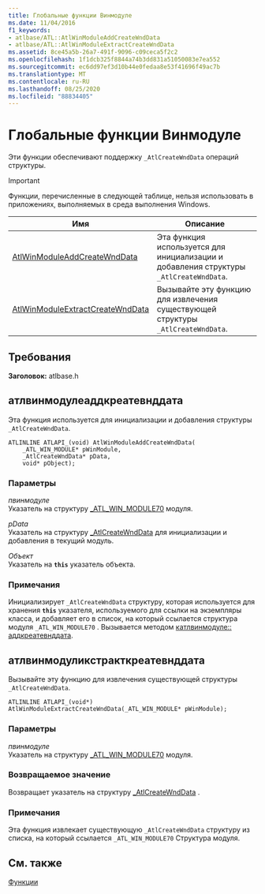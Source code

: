 ```yaml
---
title: Глобальные функции Винмодуле
ms.date: 11/04/2016
f1_keywords:
- atlbase/ATL::AtlWinModuleAddCreateWndData
- atlbase/ATL::AtlWinModuleExtractCreateWndData
ms.assetid: 8ce45a5b-26a7-491f-9096-c09ceca5f2c2
ms.openlocfilehash: 1f1dcb325f8844a74b3dd831a51050083e7ea552
ms.sourcegitcommit: ec6dd97ef3d10b44e0fedaa8e53f41696f49ac7b
ms.translationtype: MT
ms.contentlocale: ru-RU
ms.lasthandoff: 08/25/2020
ms.locfileid: "88834405"
---
```

# <a name="winmodule-global-functions"></a>Глобальные функции Винмодуле

Эти функции обеспечивают поддержку `_AtlCreateWndData` операций структуры.

> [!IMPORTANT]
> Функции, перечисленные в следующей таблице, нельзя использовать в приложениях, выполняемых в среда выполнения Windows.

|Имя|Описание|
|-|-|
|[AtlWinModuleAddCreateWndData](#atlwinmoduleaddcreatewnddata)|Эта функция используется для инициализации и добавления структуры `_AtlCreateWndData`.|
|[AtlWinModuleExtractCreateWndData](#atlwinmoduleextractcreatewnddata)|Вызывайте эту функцию для извлечения существующей структуры `_AtlCreateWndData`.|

## <a name="requirements"></a>Требования

**Заголовок:** atlbase.h

## <a name="atlwinmoduleaddcreatewnddata"></a><a name="atlwinmoduleaddcreatewnddata"></a> атлвинмодулеаддкреатевнддата

Эта функция используется для инициализации и добавления структуры `_AtlCreateWndData`.

```
ATLINLINE ATLAPI_(void) AtlWinModuleAddCreateWndData(
    _ATL_WIN_MODULE* pWinModule,
    _AtlCreateWndData* pData,
    void* pObject);
```

### <a name="parameters"></a>Параметры

*пвинмодуле*<br/>
Указатель на структуру [_ATL_WIN_MODULE70](../../atl/reference/atl-win-module70-structure.md) модуля.

*pData*<br/>
Указатель на структуру [_AtlCreateWndData](../../atl/reference/atlcreatewnddata-structure.md) для инициализации и добавления в текущий модуль.

*Объект*<br/>
Указатель на **`this`** указатель объекта.

### <a name="remarks"></a>Примечания

Инициализирует `_AtlCreateWndData` структуру, которая используется для хранения **`this`** указателя, используемого для ссылки на экземпляры класса, и добавляет его в список, на который ссылается структура модуля `_ATL_WIN_MODULE70` . Вызывается методом [катлвинмодуле:: аддкреатевнддата](catlwinmodule-class.md#addcreatewnddata).

## <a name="atlwinmoduleextractcreatewnddata"></a><a name="atlwinmoduleextractcreatewnddata"></a> атлвинмодуликстракткреатевнддата

Вызывайте эту функцию для извлечения существующей структуры `_AtlCreateWndData`.

```
ATLINLINE ATLAPI_(void*) AtlWinModuleExtractCreateWndData(_ATL_WIN_MODULE* pWinModule);
```

### <a name="parameters"></a>Параметры

*пвинмодуле*<br/>
Указатель на структуру [_ATL_WIN_MODULE70](../../atl/reference/atl-win-module70-structure.md) модуля.

### <a name="return-value"></a>Возвращаемое значение

Возвращает указатель на структуру [_AtlCreateWndData](../../atl/reference/atlcreatewnddata-structure.md) .

### <a name="remarks"></a>Примечания

Эта функция извлекает существующую `_AtlCreateWndData` структуру из списка, на который ссылается `_ATL_WIN_MODULE70` Структура модуля.

## <a name="see-also"></a>См. также

[Функции](../../atl/reference/atl-functions.md)
